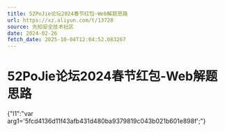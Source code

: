 ```yaml
---
title: 52PoJie论坛2024春节红包-Web解题思路
url: https://xz.aliyun.com/t/13728
source: 先知安全技术社区
date: 2024-02-26
fetch_date: 2025-10-04T12:04:52.083267
---
```


# 52PoJie论坛2024春节红包-Web解题思路

{"l1":"var arg1='5fcd4136d11f43afb431d480ba9379819c043b021b601e898f';"}
